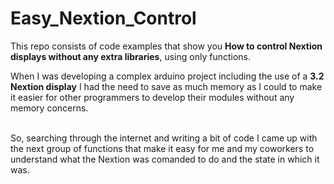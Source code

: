 # Easy_Nextion_Control
<p>This repo consists of code examples that show you <strong>How to control Nextion displays without any extra libraries</strong>, using only functions.</p>
When I was developing a complex arduino project including the use of a <strong>3.2 Nextion display</strong> I had the need to save as much memory as I could to make it easier for other programmers to develop their modules without any memory concerns.
<br> </br><p>So, searching through the internet and writing a bit of code I came up with the next group of functions that make it easy for me and my coworkers to understand what the Nextion was comanded to do and the state in which it was.</p>
